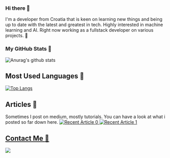### Hi there 👋

I'm a developer from Croatia that is keen on learning new things and being up to date with the latest and greatest in tech.
Highly interested in machine learning and AI. Right now working as a fullstack developer on various projects. :ghost:<br>

### My GitHub Stats :satellite:
![Anurag's github stats](https://github-readme-stats.vercel.app/api?username=valentin994&show_icons=true&theme=tokyonight&count_private=true)

Most Used Languages :mag_right:
---
[![Top Langs](https://github-readme-stats.vercel.app/api/top-langs/?username=valentin994&theme=tokyonight)](https://github.com/anuraghazra/github-readme-stats)

Articles :blue_book:
---
Sometimes I post on medium, mostly tutorials. You can have a look at what i posted so far down here.
<a target="_blank" href="https://github-readme-medium-recent-article.vercel.app/medium/@valentinvareskic/0"><img src="https://github-readme-medium-recent-article.vercel.app/medium/@valentinvareskic/0" alt="Recent Article 0"> 
<a target="_blank" href="https://github-readme-medium-recent-article.vercel.app/medium/@valentinvareskic/0"><img src="https://github-readme-medium-recent-article.vercel.app/medium/@valentinvareskic/1" alt="Recent Article 1"> 

Contact Me :email:
---
<a href="https://www.linkedin.com/in/valentin-vareskic-206107153/" target="_blank"><img src="https://img.shields.io/badge/LinkedIn-0077B5?style=for-the-badge&logo=linkedin&logoColor=white" /></a>
